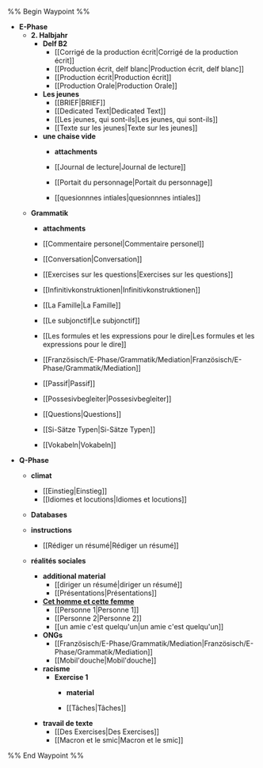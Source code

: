 %% Begin Waypoint %%
- **E-Phase**
	- **2. Halbjahr**
		- **Delf B2**
			- [[Corrigé de la production écrit|Corrigé de la production écrit]]
			- [[Production écrit, delf blanc|Production écrit, delf blanc]]
			- [[Production écrit|Production écrit]]
			- [[Production Orale|Production Orale]]
		- **Les jeunes**
			- [[BRIEF|BRIEF]]
			- [[Dedicated Text|Dedicated Text]]
			- [[Les jeunes, qui sont-ils|Les jeunes, qui sont-ils]]
			- [[Texte sur les jeunes|Texte sur les jeunes]]
		- **une chaise vide**
			- **attachments**

			- [[Journal de lecture|Journal de lecture]]
			- [[Portait du personnage|Portait du personnage]]
			- [[quesionnnes intiales|quesionnnes intiales]]
	- **Grammatik**
		- **attachments**

		- [[Commentaire personel|Commentaire personel]]
		- [[Conversation|Conversation]]
		- [[Exercises sur les questions|Exercises sur les questions]]
		- [[Infinitivkonstruktionen|Infinitivkonstruktionen]]
		- [[La Famille|La Famille]]
		- [[Le subjonctif|Le subjonctif]]
		- [[Les formules et les expressions pour le dire|Les formules et les expressions pour le dire]]
		- [[Französisch/E-Phase/Grammatik/Mediation|Französisch/E-Phase/Grammatik/Mediation]]
		- [[Passif|Passif]]
		- [[Possesivbegleiter|Possesivbegleiter]]
		- [[Questions|Questions]]
		- [[Si-Sätze Typen|Si-Sätze Typen]]
		- [[Vokabeln|Vokabeln]]
- **Q-Phase**
	- **climat**
		- [[Einstieg|Einstieg]]
		- [[Idiomes et locutions|Idiomes et locutions]]
	- **Databases**

	- **instructions**
		- [[Rédiger un résumé|Rédiger un résumé]]
	- **réalités sociales**
		- **additional material**
			- [[diriger un résumé|diriger un résumé]]
			- [[Présentations|Présentations]]
		- **[Cet homme et cette femme](./Q-Phase/r%C3%A9alit%C3%A9s%20sociales/Cet%20homme%20et%20cette%20femme/Cet%20homme%20et%20cette%20femme.md)**
			- [[Personne 1|Personne 1]]
			- [[Personne 2|Personne 2]]
			- [[un amie c'est quelqu'un|un amie c'est quelqu'un]]
		- **ONGs**
			- [[Französisch/E-Phase/Grammatik/Mediation|Französisch/E-Phase/Grammatik/Mediation]]
			- [[Mobil'douche|Mobil'douche]]
		- **racisme**
			- **Exercise 1**
				- **material**

				- [[Tâches|Tâches]]
		- **travail de texte**
			- [[Des Exercises|Des Exercises]]
			- [[Macron et le smic|Macron et le smic]]

%% End Waypoint %%
